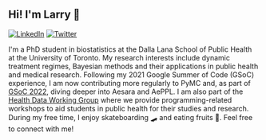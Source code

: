 ## Hi! I'm Larry 👋

[![LinkedIn](https://img.shields.io/badge/LinkedIn-blue?style=flat&logo=Linkedin&logoColor=white&link=https://www.linkedin.com/in/larry-dong/)](https://www.linkedin.com/in/larry-dong/) 
[![Twitter](https://img.shields.io/badge/Twitter-1DA1F2?style=flat&logo=Twitter&logoColor=white&link=https://twitter.com/larryshamalama)](https://twitter.com/larryshamalama)

I'm a PhD student in biostatistics at the Dalla Lana School of Public Health at the University of Toronto. My research interests include dynamic treatment regimes, Bayesian methods and their applications in public health and medical research. Following my 2021 Google Summer of Code (GSoC) experience, I am now contributing more regularly to PyMC and, as part of [GSoC 2022](https://summerofcode.withgoogle.com/programs/2022/projects/tSEKPZBa), diving deeper into Aesara and AePPL. I am also part of the [Health Data Working Group](https://health-data-working-group.github.io/) where we provide programming-related workshops to aid students in public health for their studies and research. During my free time, I enjoy skateboarding 🛹 and eating fruits 🍐. Feel free to connect with me!

<!--
**LarryShamalama/LarryShamalama** is a ✨ _special_ ✨ repository because its `README.md` (this file) appears on your GitHub profile.

Here are some ideas to get you started:

- 🔭 I’m currently working on ...
- 🌱 I’m currently learning ...
- 👯 I’m looking to collaborate on ...
- 🤔 I’m looking for help with ...
- 💬 Ask me about ...
- 📫 How to reach me: ...
- 😄 Pronouns: ...
- ⚡ Fun fact: ...
-->
